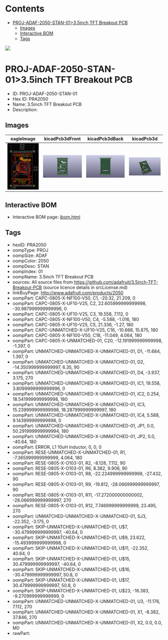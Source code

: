 



Contents
========

* [PROJ-ADAF-2050-STAN-01>3.5inch TFT Breakout PCB](#proj-adaf-2050-stan-0135inch-tft-breakout-pcb)
	* [Images](#images)
	* [Interactive BOM](#interactive-bom)
	* [Tags](#tags)
  
![][im]
# PROJ-ADAF-2050-STAN-01>3.5inch TFT Breakout PCB

- ID: PROJ-ADAF-2050-STAN-01
- Hex ID: PRA2050
- Name: 3.5inch TFT Breakout PCB
- Description: 

## Images
  
  

|eagleImage|kicadPcb3dFront|kicadPcb3dBack|kicadPcb3d|
| :---: | :---: | :---: | :---: |
|[![eagleImage](eagleImage_140.png)](eagleImage_600.png)|[![kicadPcb3dFront](kicadPcb3dFront_140.png)](kicadPcb3dFront_600.png)|[![kicadPcb3dBack](kicadPcb3dBack_140.png)](kicadPcb3dBack_600.png)|[![kicadPcb3d](kicadPcb3d_140.png)](kicadPcb3d_600.png)|

## Interactive BOM

- Interactive BOM page: [ibom.html](kicad/bom/ibom.html)

## Tags

- hexID: PRA2050
- oompType: PROJ
- oompSize: ADAF
- oompColor: 2050
- oompDesc: STAN
- oompIndex: 01
- oompName: 3.5inch TFT Breakout PCB
- sources: All source files from https://github.com/adafruit/3.5inch-TFT-Breakout-PCB (source licence details in srcLicense.md)
- linkBuyPage: http://www.adafruit.com/products/2050
- oompPart: CAPC-0805-X-NF100-V50, C1, -20.32, 21.209, 0
- oompPart: CAPC-0805-X-UF10-V25, C2, 22.605999999999998, -30.987999999999996, 0
- oompPart: CAPC-0805-X-UF10-V25, C3, 19.558, 7.112, 0
- oompPart: CAPC-0805-X-NF100-V50, C4, -5.588, -1.016, 180
- oompPart: CAPC-0805-X-UF10-V25, C5, 21.336, -1.27, 180
- oompPart: CAPC-UNMATCHED-X-UF10-V25, C16, -10.668, 15.875, 180
- oompPart: CAPC-0805-X-NF100-V50, C18, -11.049, 4.064, 180
- oompPart: CAPC-0805-X-UNMATCHED-01, C20, -12.191999999999998, -1.397, 0
- oompPart: UNMATCHED-UNMATCHED-X-UNMATCHED-01, D1, -11.684, 1.397, 0
- oompPart: UNMATCHED-UNMATCHED-X-UNMATCHED-01, D2, -14.350999999999997, 6.35, 90
- oompPart: UNMATCHED-UNMATCHED-X-UNMATCHED-01, D4, -3.937, 3.175, 270
- oompPart: UNMATCHED-UNMATCHED-X-UNMATCHED-01, IC1, 19.558, 3.8099999999999996, 0
- oompPart: UNMATCHED-UNMATCHED-X-UNMATCHED-01, IC2, 0.254, 18.541999999999998, 180
- oompPart: UNMATCHED-UNMATCHED-X-UNMATCHED-01, IC3, 15.239999999999998, 18.287999999999997, 180
- oompPart: UNMATCHED-UNMATCHED-X-UNMATCHED-01, IC4, 5.588, 9.143999999999998, 0
- oompPart: UNMATCHED-UNMATCHED-X-UNMATCHED-01, JP1, 0.0, 50.291999999999994, 180
- oompPart: UNMATCHED-UNMATCHED-X-UNMATCHED-01, JP2, 0.0, -40.64, 180
- oompPart: ERROR, L1 10uH inductor, 0, 0, 0
- oompPart: RESE-UNMATCHED-X-UNMATCHED-01, R1, -7.365999999999999, 4.064, 180
- oompPart: RESE-0805-X-O103-01, R2, -8.128, 7.112, 90
- oompPart: RESE-0805-X-O103-01, R6, 8.382, 9.906, 90
- oompPart: RESE-0805-X-O103-01, R8, -22.224999999999998, -27.432, 90
- oompPart: RESE-0805-X-O103-01, R9, -19.812, -28.066999999999997, 90
- oompPart: RESE-0805-X-O103-01, R11, -17.272000000000002, -28.066999999999997, 270
- oompPart: RESE-0805-X-O103-01, R12, 7.746999999999999, 23.495, 270
- oompPart: UNMATCHED-UNMATCHED-X-UNMATCHED-01, SJ3, -22.352, -3.175, 0
- oompPart: SKIP-UNMATCHED-X-UNMATCHED-01, U$7, -30.479999999999997, -40.64, 0
- oompPart: SKIP-UNMATCHED-X-UNMATCHED-01, U$9, 23.622, -15.493999999999998, 0
- oompPart: SKIP-UNMATCHED-X-UNMATCHED-01, U$11, -22.352, 40.64, 0
- oompPart: SKIP-UNMATCHED-X-UNMATCHED-01, U$15, 30.479999999999997, -40.64, 0
- oompPart: SKIP-UNMATCHED-X-UNMATCHED-01, U$16, -30.479999999999997, 50.8, 0
- oompPart: SKIP-UNMATCHED-X-UNMATCHED-01, U$17, 30.479999999999997, 50.8, 0
- oompPart: SKIP-UNMATCHED-X-UNMATCHED-01, U$23, -16.383, -9.270999999999999, 0
- oompPart: UNMATCHED-UNMATCHED-X-UNMATCHED-01, U3, -11.176, 7.112, 270
- oompPart: UNMATCHED-UNMATCHED-X-UNMATCHED-01, X1, -8.382, 37.846, 270
- oompPart: UNMATCHED-UNMATCHED-X-UNMATCHED-01, X2, 0.0, 0.0, M0
- rawPart: 



[im]: kicadPcb3d_450.png
